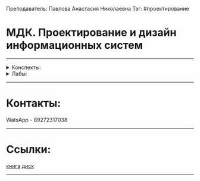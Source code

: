 Преподаватель: Павлова Анастасия Николаевна
Тэг: #проектирование
# МДК. Проектирование и дизайн информационных систем
---

<details>
    <summary>Конспекты:</summary>

| №      |        |        |        |        |        |        |        |        |         |
| ------ | ------ | ------ | ------ | ------ | ------ | ------ | ------ | ------ | ------- |
| [K1][]  | [K2][]  | [K3][]  | [K4][]  | 5  | 6  | 7  | 8  | 9  | 10  |

</details>

<details>
    <summary>Лабы:</summary>

| №   |     |     |     |     |     |     |     |     |     |
| --- | --- | --- | --- | --- | --- | --- | --- | --- | --- |
|     |     |     |     |     |     |     |     |     |     |

</details>

[K1]: engineering(1)
[K2]: engineering(2)
[K3]: engineering(3)
[K4]: engineering(4)

---
# Контакты:
WatsApp - 89272317038

---
# Ссылки:
[книга](https://elearning.academia-moscow.ru/login/)
[диск](https://drive.google.com/drive/folders/10g2cXR-e4qvtd1q8FQ7yPtyjli2-VLD5?usp=sharing)

---


